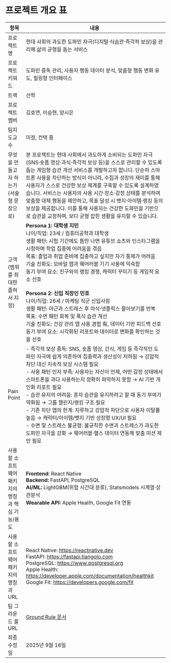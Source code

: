 # 프로젝트 개요 표

| 항목 | 내용 |
|------|------|
| 프로젝트명 | 현대 사회의 과도한 도파민 자극(디지털·식습관·즉각적 보상)을 관리해 삶의 균형을 돕는 서비스 |
| 프로젝트 키워드 | 도파민 중독 관리, 사용자 행동 데이터 분석, 맞춤형 행동 변화 유도, 힐링형 인터페이스 |
| 트랙 | 산학 |
| 프로젝트 멤버 | 김호연, 이승현, 양시은 |
| 팀지도교수 | 미정, 컨택 중 |
| 무엇을 만들고자 하는가 (서술형 문장으로) | 본 프로젝트는 현대 사회에서 과도하게 소비되는 도파민 자극(SNS·숏폼 영상·과식·즉각적 보상 등)을 스스로 관리할 수 있도록 돕는 게임형 습관 개선 서비스를 개발하고자 합니다. 단순히 스마트폰 사용을 차단하는 방식이 아니라, 수집과 성장의 재미를 통해 사용자가 스스로 건강한 보상 체계를 구축할 수 있도록 설계하였습니다. 서비스는 사용자의 사용 시간·장소·감정 상태를 분석하여 맞춤형 대체 행동을 제안하고, 목표 달성 시 뱃지·아이템·랭킹 등의 보상을 제공합니다. 이를 통해 사용자는 건강한 도파민을 기반으로 습관을 교정하며, 보다 균형 잡힌 생활을 유지할 수 있습니다. |
| 고객 (범위를 최대한 좁혀서 지정) | **Persona 1: 대학생 지민**<br>나이/직업: 23세 / 컴퓨터공학과 대학생<br>생활 패턴: 시험 기간에도 틈만 나면 유튜브 쇼츠와 인스타그램을 시청하며 학업 집중에 어려움을 겪음<br>목표: 졸업과 취업 준비에 집중하고 싶지만 자기 통제가 어려움<br>기술 친화도: 모바일 앱과 웨어러블 기기 사용에 익숙함<br>동기 부여 요소: 친구와의 랭킹 경쟁, 캐릭터 꾸미기 등 게임적 요소 선호<br><br>**Persona 2: 신입 직장인 민호**<br>나이/직업: 26세 / 마케팅 직군 신입사원<br>생활 패턴: 야근과 스트레스 후 야식·넷플릭스 몰아보기를 반복<br>목표: 수면 패턴 회복 및 폭식 습관 개선<br>기술 친화도: 건강 관리 앱 사용 경험 有, 데이터 기반 피드백 선호<br>동기 부여 요소: 시각화된 리포트와 데이터로 변화를 확인하는 것을 선호 |
| Pain Point | - 즉각적 보상 중독: SNS, 숏폼 영상, 간식, 게임 등 즉각적인 도파민 자극에 쉽게 의존하여 집중력과 생산성이 저하됨 → 강압적 차단 대신 지속적 보상 시스템 필요<br>- 사용 패턴 인지 부족: 사용자는 자신이 언제, 어떤 감정 상태에서 스마트폰을 과다 사용하는지 정확히 파악하지 못함 → AI 기반 개인화 리포트 필요<br>- 습관 유지의 어려움: 혼자 습관을 유지하려고 할 때 동기 부여가 약화됨 → 그룹 챌린지/랭킹 구조 필요<br>- 기존 차단 앱의 한계: 지루하고 강압적 차단으로 사용자 이탈률 높음 → 캐릭터/아이템/뱃지 기반 성장형 UX/UI 필요<br>- 수면 및 스트레스 불균형: 불규칙한 수면과 스트레스가 과도한 도파민 자극을 강화 → 웨어러블·헬스 데이터 연동해 맞춤 미션 제안 필요 |
| 사용할 소프트웨어 패키지의 명칭과 핵심 기능/용도 | **Frontend:** React Native<br>**Backend:** FastAPI, PostgreSQL<br>**AI/ML:** LightGBM(위험 시간대 분류), Statsmodels 시계열·상관분석 <br>**Wearable API:** Apple Health, Google Fit 연동 |
| 사용할 소프트웨어 패키지의 명칭과 URL | React Native: https://reactnative.dev<br>FastAPI: https://fastapi.tiangolo.com<br>PostgreSQL: https://www.postgresql.org<br>Apple Health: https://developer.apple.com/documentation/healthkit<br>Google Fit: https://developers.google.com/fit |
| 팀 그라운드 룰 URL | [Ground Rule 문서](https://github.com/firstprojectof3/Hibee/blob/main/GroundRule.MD) |
| 최종 수정일 | 2025년 9월 16일 |





